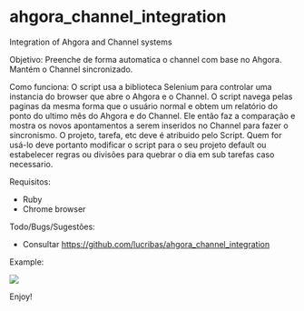 # ahgora_channel_integration
Integration of Ahgora and Channel systems

Objetivo:
Preenche de forma automatica o channel com base no Ahgora.
Mantém o Channel sincronizado.

Como funciona:
O script usa a biblioteca Selenium para controlar uma instancia do browser que abre o Ahgora e o Channel. O script navega pelas paginas da mesma forma que o usuário normal e obtem um relatório do ponto do ultimo mês do Ahgora e do Channel. Ele então faz a comparação e mostra os novos apontamentos a serem inseridos no Channel para fazer o sincronismo.
O projeto, tarefa, etc deve é atribuido pelo Script. Quem for usá-lo deve portanto modificar o script para o seu projeto default ou estabelecer regras ou divisões para quebrar o dia em sub tarefas caso necessario.


Requisitos:
- Ruby
- Chrome browser


Todo/Bugs/Sugestões:
- Consultar https://github.com/lucribas/ahgora_channel_integration


Example:

![](demo.gif)

Enjoy!
